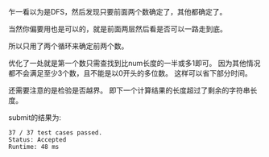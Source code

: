 乍一看以为是DFS，然后发现只要前面两个数确定了，其他都确定了。

当然你偏要用也是可以的，就是前面两层然后看是否可以一路走到底。

所以只用了两个循环来确定前两个数。

优化了一处就是第一个数只需查找到比num长度的一半或多1即可。
因为其他情况都不会满足至少3个数，且不能是以0开头的多位数。
这样可以省下部分时间。

还需要注意的是检验是否越界。
即下一个计算结果的长度超过了剩余的字符串长度。

submit的结果为:
```
37 / 37 test cases passed.
Status: Accepted
Runtime: 48 ms
```
